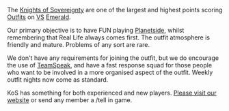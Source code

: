 The [Knights of Sovereignty](http://www.knightsofsovereignty.org) are
one of the largest and highest points scoring
[Outfits](Outfit.md) on [VS](Vanu_Sovereignty.md)
[Emerald](Emerald.md).

Our primary objective is to have FUN playing
[Planetside](PlanetSide.md), whilst remembering that Real Life
always comes first. The outfit atmosphere is friendly and mature.
Problems of any sort are rare.

We don't have any requirements for joining the outfit, but we do
encourage the use of [TeamSpeak](TeamSpeak.md), and have a fast
response squad for those people who want to be involved in a more
organised aspect of the outfit. Weekly outfit nights now come as
standard.

KoS has something for both experienced and new players. [Please visit
our website](http://www.knightsofsovereignty.org) or send any member a
/tell in game.
